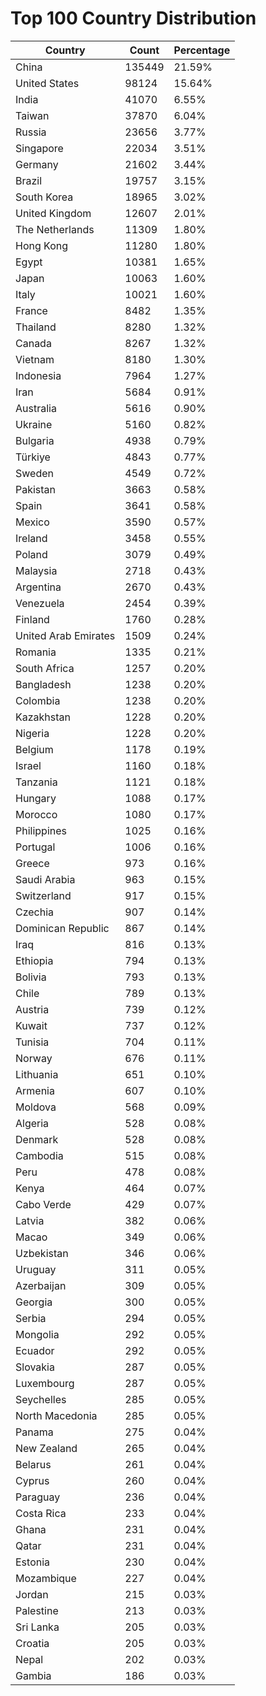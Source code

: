 # Top 100 Country Distribution
| Country | Count | Percentage |
|----|----|----|
| China | 135449 | 21.59% |
| United States | 98124 | 15.64% |
| India | 41070 | 6.55% |
| Taiwan | 37870 | 6.04% |
| Russia | 23656 | 3.77% |
| Singapore | 22034 | 3.51% |
| Germany | 21602 | 3.44% |
| Brazil | 19757 | 3.15% |
| South Korea | 18965 | 3.02% |
| United Kingdom | 12607 | 2.01% |
| The Netherlands | 11309 | 1.80% |
| Hong Kong | 11280 | 1.80% |
| Egypt | 10381 | 1.65% |
| Japan | 10063 | 1.60% |
| Italy | 10021 | 1.60% |
| France | 8482 | 1.35% |
| Thailand | 8280 | 1.32% |
| Canada | 8267 | 1.32% |
| Vietnam | 8180 | 1.30% |
| Indonesia | 7964 | 1.27% |
| Iran | 5684 | 0.91% |
| Australia | 5616 | 0.90% |
| Ukraine | 5160 | 0.82% |
| Bulgaria | 4938 | 0.79% |
| Türkiye | 4843 | 0.77% |
| Sweden | 4549 | 0.72% |
| Pakistan | 3663 | 0.58% |
| Spain | 3641 | 0.58% |
| Mexico | 3590 | 0.57% |
| Ireland | 3458 | 0.55% |
| Poland | 3079 | 0.49% |
| Malaysia | 2718 | 0.43% |
| Argentina | 2670 | 0.43% |
| Venezuela | 2454 | 0.39% |
| Finland | 1760 | 0.28% |
| United Arab Emirates | 1509 | 0.24% |
| Romania | 1335 | 0.21% |
| South Africa | 1257 | 0.20% |
| Bangladesh | 1238 | 0.20% |
| Colombia | 1238 | 0.20% |
| Kazakhstan | 1228 | 0.20% |
| Nigeria | 1228 | 0.20% |
| Belgium | 1178 | 0.19% |
| Israel | 1160 | 0.18% |
| Tanzania | 1121 | 0.18% |
| Hungary | 1088 | 0.17% |
| Morocco | 1080 | 0.17% |
| Philippines | 1025 | 0.16% |
| Portugal | 1006 | 0.16% |
| Greece | 973 | 0.16% |
| Saudi Arabia | 963 | 0.15% |
| Switzerland | 917 | 0.15% |
| Czechia | 907 | 0.14% |
| Dominican Republic | 867 | 0.14% |
| Iraq | 816 | 0.13% |
| Ethiopia | 794 | 0.13% |
| Bolivia | 793 | 0.13% |
| Chile | 789 | 0.13% |
| Austria | 739 | 0.12% |
| Kuwait | 737 | 0.12% |
| Tunisia | 704 | 0.11% |
| Norway | 676 | 0.11% |
| Lithuania | 651 | 0.10% |
| Armenia | 607 | 0.10% |
| Moldova | 568 | 0.09% |
| Algeria | 528 | 0.08% |
| Denmark | 528 | 0.08% |
| Cambodia | 515 | 0.08% |
| Peru | 478 | 0.08% |
| Kenya | 464 | 0.07% |
| Cabo Verde | 429 | 0.07% |
| Latvia | 382 | 0.06% |
| Macao | 349 | 0.06% |
| Uzbekistan | 346 | 0.06% |
| Uruguay | 311 | 0.05% |
| Azerbaijan | 309 | 0.05% |
| Georgia | 300 | 0.05% |
| Serbia | 294 | 0.05% |
| Mongolia | 292 | 0.05% |
| Ecuador | 292 | 0.05% |
| Slovakia | 287 | 0.05% |
| Luxembourg | 287 | 0.05% |
| Seychelles | 285 | 0.05% |
| North Macedonia | 285 | 0.05% |
| Panama | 275 | 0.04% |
| New Zealand | 265 | 0.04% |
| Belarus | 261 | 0.04% |
| Cyprus | 260 | 0.04% |
| Paraguay | 236 | 0.04% |
| Costa Rica | 233 | 0.04% |
| Ghana | 231 | 0.04% |
| Qatar | 231 | 0.04% |
| Estonia | 230 | 0.04% |
| Mozambique | 227 | 0.04% |
| Jordan | 215 | 0.03% |
| Palestine | 213 | 0.03% |
| Sri Lanka | 205 | 0.03% |
| Croatia | 205 | 0.03% |
| Nepal | 202 | 0.03% |
| Gambia | 186 | 0.03% |
